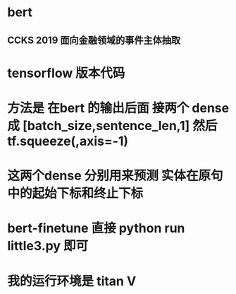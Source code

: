 # bert
## CCKS 2019 面向金融领域的事件主体抽取
# tensorflow 版本代码
# 方法是 在bert 的输出后面 接两个 dense 成 [batch_size,sentence_len,1] 然后 tf.squeeze(,axis=-1) 
# 这两个dense 分别用来预测 实体在原句中的起始下标和终止下标
# bert-finetune 直接 python run little3.py 即可
# 我的运行环境是 titan V 
